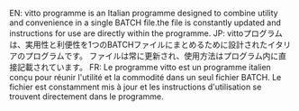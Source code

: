 EN:
vitto programme is an Italian programme designed to combine utility and
convenience in a single BATCH file.the file is constantly updated and 
instructions for use are directly within the programme.
JP: 
vittoプログラムは、実用性と利便性を1つのBATCHファイルにまとめるために設計されたイタリアのプログラムです。
ファイルは常に更新され、使用方法はプログラム内に直接記載されています。
FR:
Le programme vitto est un programme italien conçu pour réunir l'utilité et la commodité dans un seul fichier BATCH.
Le fichier est constamment mis à jour et les instructions d'utilisation se trouvent directement dans le programme.
